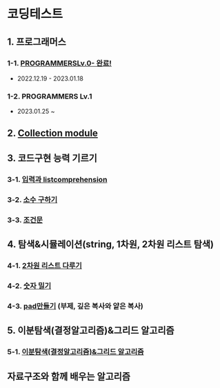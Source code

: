 # 코딩테스트
## 1. 프로그래머스
### 1-1. [PROGRAMMERSLv.0- 완료!](https://github.com/potatowon/codingtest/tree/master/programmers_lv0)
- 2022.12.19 - 2023.01.18
### 1-2. PROGRAMMERS Lv.1 
- 2023.01.25 ~
## 2. [Collection module ](Collection.md)
## 3. 코드구현 능력 기르기
### 3-1. [입력과 listcomprehension](입력과listcomprehension.md)
### 3-2. [소수 구하기](소수(에라토스테네스_체).md)
### 3-3. [조건문](조건문.md)
## 4. 탐색&시뮬레이션(string, 1차원, 2차원 리스트 탐색)
### 4-1. [2차원 리스트 다루기](2차원리스트.md)
### 4-2. [숫자 밀기](숫자밀기.md)
### 4-3. [pad만들기](pad만들기.md) (부제, 깊은 복사와 얕은 복사)
## 5. 이분탐색(결정알고리즘)&그리드 알고리즘
### 5-1. [이분탐색(결정알고리즘)&그리드 알고리즘](이분탐색(결정알고리즘)&그리드알고리즘.md)
## 자료구조와 함께 배우는 알고리즘
